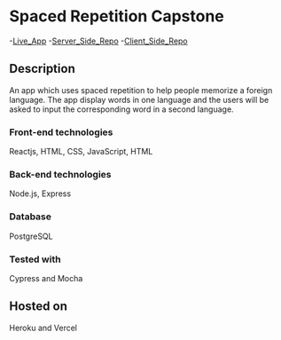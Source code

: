 # Spaced Repetition Capstone

-[Live_App](https://spaced-repetition-one.vercel.app/) -[Server_Side_Repo](https://github.com/eriyanto87/spaced-repetition-api) -[Client_Side_Repo](https://github.com/eriyanto87/spaced-repetition-client)

## Description

An app which uses spaced repetition to help people memorize a foreign language. The app display words in one language and the users will be asked to input the corresponding word in a second language.

### Front-end technologies

Reactjs, HTML, CSS, JavaScript, HTML

### Back-end technologies

Node.js, Express

### Database

PostgreSQL

### Tested with

Cypress and Mocha

## Hosted on

Heroku and Vercel
